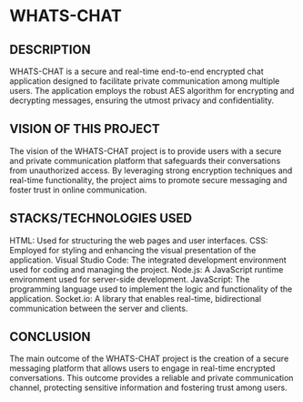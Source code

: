 # WHATS-CHAT

<h2>DESCRIPTION</h2>
WHATS-CHAT is a secure and real-time end-to-end encrypted chat application designed to facilitate private communication among multiple users. 
The application employs the robust AES algorithm for encrypting and decrypting messages, ensuring the utmost privacy and confidentiality.

<h2>VISION OF THIS PROJECT</h2>
The vision of the WHATS-CHAT project is to provide users with a secure and private communication platform that safeguards their conversations from unauthorized access. 
By leveraging strong encryption techniques and real-time functionality, the project aims to promote secure messaging and foster trust in online communication.

<h2>STACKS/TECHNOLOGIES USED</h2>
HTML: Used for structuring the web pages and user interfaces.
CSS: Employed for styling and enhancing the visual presentation of the application.
Visual Studio Code: The integrated development environment used for coding and managing the project.
Node.js: A JavaScript runtime environment used for server-side development.
JavaScript: The programming language used to implement the logic and functionality of the application.
Socket.io: A library that enables real-time, bidirectional communication between the server and clients.

<h2>CONCLUSION</h2>
The main outcome of the WHATS-CHAT project is the creation of a secure messaging platform that allows users to engage in real-time encrypted conversations. 
This outcome provides a reliable and private communication channel, protecting sensitive information and fostering trust among users.
